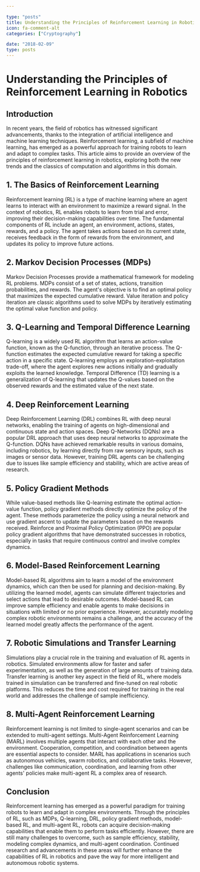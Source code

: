 ```yaml
---

type: "posts"
title: Understanding the Principles of Reinforcement Learning in Robotics
icon: fa-comment-alt
categories: ["Cryptography"]

date: "2018-02-09"
type: posts
---
```





# Understanding the Principles of Reinforcement Learning in Robotics

## Introduction
In recent years, the field of robotics has witnessed significant advancements, thanks to the integration of artificial intelligence and machine learning techniques. Reinforcement learning, a subfield of machine learning, has emerged as a powerful approach for training robots to learn and adapt to complex tasks. This article aims to provide an overview of the principles of reinforcement learning in robotics, exploring both the new trends and the classics of computation and algorithms in this domain.

## 1. The Basics of Reinforcement Learning
Reinforcement learning (RL) is a type of machine learning where an agent learns to interact with an environment to maximize a reward signal. In the context of robotics, RL enables robots to learn from trial and error, improving their decision-making capabilities over time. The fundamental components of RL include an agent, an environment, actions, states, rewards, and a policy. The agent takes actions based on its current state, receives feedback in the form of rewards from the environment, and updates its policy to improve future actions.

## 2. Markov Decision Processes (MDPs)
Markov Decision Processes provide a mathematical framework for modeling RL problems. MDPs consist of a set of states, actions, transition probabilities, and rewards. The agent's objective is to find an optimal policy that maximizes the expected cumulative reward. Value iteration and policy iteration are classic algorithms used to solve MDPs by iteratively estimating the optimal value function and policy.

## 3. Q-Learning and Temporal Difference Learning
Q-learning is a widely used RL algorithm that learns an action-value function, known as the Q-function, through an iterative process. The Q-function estimates the expected cumulative reward for taking a specific action in a specific state. Q-learning employs an exploration-exploitation trade-off, where the agent explores new actions initially and gradually exploits the learned knowledge. Temporal Difference (TD) learning is a generalization of Q-learning that updates the Q-values based on the observed rewards and the estimated value of the next state.

## 4. Deep Reinforcement Learning
Deep Reinforcement Learning (DRL) combines RL with deep neural networks, enabling the training of agents on high-dimensional and continuous state and action spaces. Deep Q-Networks (DQNs) are a popular DRL approach that uses deep neural networks to approximate the Q-function. DQNs have achieved remarkable results in various domains, including robotics, by learning directly from raw sensory inputs, such as images or sensor data. However, training DRL agents can be challenging due to issues like sample efficiency and stability, which are active areas of research.

## 5. Policy Gradient Methods
While value-based methods like Q-learning estimate the optimal action-value function, policy gradient methods directly optimize the policy of the agent. These methods parameterize the policy using a neural network and use gradient ascent to update the parameters based on the rewards received. Reinforce and Proximal Policy Optimization (PPO) are popular policy gradient algorithms that have demonstrated successes in robotics, especially in tasks that require continuous control and involve complex dynamics.

## 6. Model-Based Reinforcement Learning
Model-based RL algorithms aim to learn a model of the environment dynamics, which can then be used for planning and decision-making. By utilizing the learned model, agents can simulate different trajectories and select actions that lead to desirable outcomes. Model-based RL can improve sample efficiency and enable agents to make decisions in situations with limited or no prior experience. However, accurately modeling complex robotic environments remains a challenge, and the accuracy of the learned model greatly affects the performance of the agent.

## 7. Robotic Simulations and Transfer Learning
Simulations play a crucial role in the training and evaluation of RL agents in robotics. Simulated environments allow for faster and safer experimentation, as well as the generation of large amounts of training data. Transfer learning is another key aspect in the field of RL, where models trained in simulation can be transferred and fine-tuned on real robotic platforms. This reduces the time and cost required for training in the real world and addresses the challenge of sample inefficiency.

## 8. Multi-Agent Reinforcement Learning
Reinforcement learning is not limited to single-agent scenarios and can be extended to multi-agent settings. Multi-Agent Reinforcement Learning (MARL) involves multiple agents that interact with each other and the environment. Cooperation, competition, and coordination between agents are essential aspects to consider. MARL has applications in scenarios such as autonomous vehicles, swarm robotics, and collaborative tasks. However, challenges like communication, coordination, and learning from other agents' policies make multi-agent RL a complex area of research.

## Conclusion
Reinforcement learning has emerged as a powerful paradigm for training robots to learn and adapt in complex environments. Through the principles of RL, such as MDPs, Q-learning, DRL, policy gradient methods, model-based RL, and multi-agent RL, robots can acquire decision-making capabilities that enable them to perform tasks efficiently. However, there are still many challenges to overcome, such as sample efficiency, stability, modeling complex dynamics, and multi-agent coordination. Continued research and advancements in these areas will further enhance the capabilities of RL in robotics and pave the way for more intelligent and autonomous robotic systems.